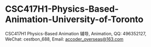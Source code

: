 # CSC417H1-Physics-Based-Animation-University-of-Toronto
CSC417H1 Physics-Based Animation 辅导, Animation, QQ: 496352127, WeChat: cestbon_688, Email: accoder_overseas@163.com
